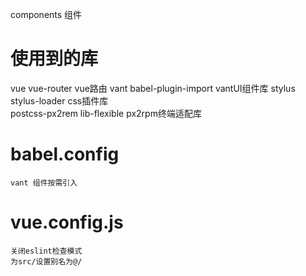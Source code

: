 components    组件


# 使用到的库
vue 
vue-router    vue路由
vant    babel-plugin-import      vantUI组件库
stylus   stylus-loader     css插件库  
postcss-px2rem     lib-flexible      px2rpm终端适配库


# babel.config
    vant 组件按需引入

# vue.config.js
    关闭eslint检查模式
    为src/设置别名为@/

    
